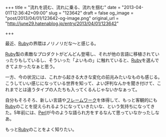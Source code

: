+++
title = "流れを読む、流れに乗る、流れを掴む"
date = "2013-04-01T12:36:42+09:00"
slug = "123642"
draft = false
og_image = "post/2013/04/01/123642-og-image.png"
original_url = "http://june29.hatenablog.jp/entry/2013/04/01/123642"

+++

<p>最近、<a class="keyword" href="http://d.hatena.ne.jp/keyword/Ruby">Ruby</a>の界隈はノリノリだな〜と感じる。</p>
<p><a class="keyword" href="http://d.hatena.ne.jp/keyword/Ruby">Ruby</a>製の素敵なプロダクトがどんどん登場し、それが他の言語に移植されていったりもしているし、そういった「よいもの」に触れていると、<a class="keyword" href="http://d.hatena.ne.jp/keyword/Ruby">Ruby</a>を選んできてよかったなぁと思う。</p>
<p>一方、今の状況には、これから起きる大きな変化の前兆みたいなものも感じる。こうしていい感じになっている世界を知って、よい評判なんかを聞き付けて、これまでとは違うタイプの人たちも入ってくるんじゃないかなぁって。</p>
<p>自分もそろそろ、新しい言語や<a class="keyword" href="http://d.hatena.ne.jp/keyword/%A5%D5%A5%EC%A1%BC%A5%E0%A5%EF%A1%BC%A5%AF">フレームワーク</a>を体得して、もっと客観的にも<a class="keyword" href="http://d.hatena.ne.jp/keyword/Ruby">Ruby</a>のことを捉えられるようになっていきたいな、という気持ちになってきた。5年前には、<a class="keyword" href="http://d.hatena.ne.jp/keyword/Perl">Perl</a>が今のような語られ方をするなんて思っていなかったしなあ。</p>
<p>もっと<a class="keyword" href="http://d.hatena.ne.jp/keyword/Ruby">Ruby</a>のことをよく知りたい。</p>